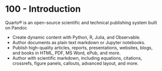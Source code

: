# 100 - Introduction

Quarto® is an open-source scientific and technical publishing system built on Pandoc

- Create dynamic content with Python, R, Julia, and Observable.
- Author documents as plain text markdown or Jupyter notebooks.
- Publish high-quality articles, reports, presentations, websites, blogs, and books in HTML, PDF, MS Word, ePub, and more.
- Author with scientific markdown, including equations, citations, crossrefs, figure panels, callouts, advanced layout, and more.
